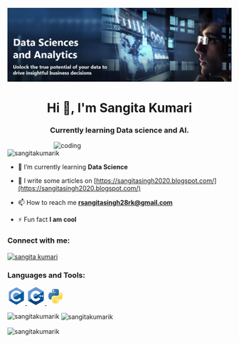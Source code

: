 ![logo](https://github.com/Sangitakumarik/Sangitakumarik/blob/main/DATA-SCIENCES-%26-ANALYTICS-new.jpg)
<h1 align="center">Hi 👋, I'm Sangita Kumari</h1>
<h3 align="center">Currently learning Data science and AI.</h3>
<img align="right" alt="coding" width="400" src="https://cdn.dribbble.com/users/4055494/screenshots/15215756/media/d2b66c4ca0192aa26d103448b3d1518b.gif">

<p align="left"> <img src="https://komarev.com/ghpvc/?username=sangitakumarik&label=Profile%20views&color=0e75b6&style=flat" alt="sangitakumarik" /> </p>

- 🌱 I’m currently learning **Data Science**

- 📝 I write some articles on [https://sangitasingh2020.blogspot.com/](https://sangitasingh2020.blogspot.com/)

- 📫 How to reach me **rsangitasingh28rk@gmail.com**

- ⚡ Fun fact **I am cool**

<h3 align="left">Connect with me:</h3>
<p align="left">
<a href="https://linkedin.com/in/sangita kumari" target="blank"><img align="center" src="https://raw.githubusercontent.com/rahuldkjain/github-profile-readme-generator/master/src/images/icons/Social/linked-in-alt.svg" alt="sangita kumari" height="30" width="40" /></a>
</p>

<h3 align="left">Languages and Tools:</h3>
<p align="left"> <a href="https://www.cprogramming.com/" target="_blank" rel="noreferrer"> <img src="https://raw.githubusercontent.com/devicons/devicon/master/icons/c/c-original.svg" alt="c" width="40" height="40"/> </a> <a href="https://www.w3schools.com/cpp/" target="_blank" rel="noreferrer"> <img src="https://raw.githubusercontent.com/devicons/devicon/master/icons/cplusplus/cplusplus-original.svg" alt="cplusplus" width="40" height="40"/> </a> <a href="https://www.python.org" target="_blank" rel="noreferrer"> <img src="https://raw.githubusercontent.com/devicons/devicon/master/icons/python/python-original.svg" alt="python" width="40" height="40"/> </a> </p>

<p><img align="left" src="https://github-readme-stats.vercel.app/api/top-langs?username=sangitakumarik&show_icons=true&locale=en&layout=compact" alt="sangitakumarik" /></p>

<p>&nbsp;<img align="center" src="https://github-readme-stats.vercel.app/api?username=sangitakumarik&show_icons=true&locale=en" alt="sangitakumarik" /></p>

<p><img align="center" src="https://github-readme-streak-stats.herokuapp.com/?user=sangitakumarik&" alt="sangitakumarik" /></p>
